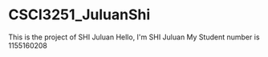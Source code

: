 # CSCI3251_JuluanShi
This is the project of SHI Juluan
Hello, I'm SHI Juluan
My Student number is 1155160208

